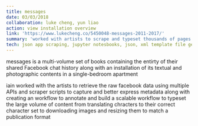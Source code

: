 ```yaml
---
title: messages
date: 03/03/2018
collaboration: luke cheng, yun liao
action: view installation overview
link: 'https://www.lukecheng.co/5450048-messages-2011-2017/'
summary: 'worked with artists to scrape and typeset thousands of pages of facebook messages'
tech: json app scraping, jupyter notesbooks, json, xml template file generation
---
```


messages is a multi-volume set of books containing the entirty of their shared Facebook
chat history along with an installation of its textual and photographic contents 
in a single-bedroom apartment

iain worked with the artists to retrieve the raw facebook data using multiple
APIs and scraper scripts to capture and better express metadata along with creating
an workflow to annotate and build a scalable workflow to typeset the large
volume of content from translating chracters to their correct character set to 
downloading images and resizing them to match a publication format